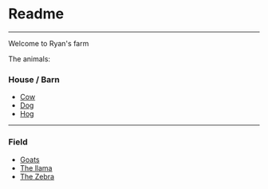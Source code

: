 # Readme

----

Welcome to Ryan's farm

The animals:

### House / Barn

* [Cow](./cow.md)
* [Dog](./dog.md)
* [Hog](./thehog.md)

---

### Field

* [Goats](./goats.md)
* [The llama](./llama-time.md)
* [The Zebra](./zebra.md)
